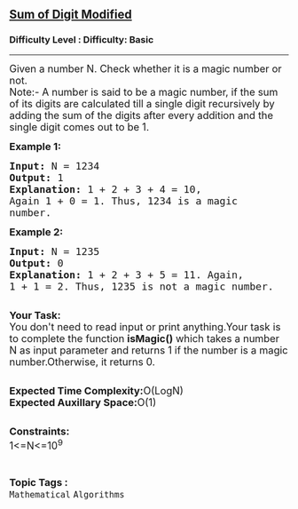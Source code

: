 <h2><a href="https://www.geeksforgeeks.org/problems/sum-of-digit-modified1409/1">Sum of Digit Modified</a></h2><h3>Difficulty Level : Difficulty: Basic</h3><hr><div class="problems_problem_content__Xm_eO"><p><span style="font-size:18px">Given a number N. Check whether it is a magic number or not.<br>
Note:- A number is said to be a magic number, if the sum of its digits are calculated till a single digit recursively by adding the sum of the digits after every addition and&nbsp;the single digit comes out to be 1.</span></p>

<p><span style="font-size:18px"><strong>Example 1:</strong></span></p>

<pre><span style="font-size:18px"><strong>Input:</strong> N = 1234
<strong>Output:</strong> 1
<strong>Explanation:</strong> 1 + 2 + 3 + 4 = 10, 
Again 1 + 0 = 1. Thus, 1234 is a magic 
number. </span></pre>

<p><span style="font-size:18px"><strong>Example 2:</strong></span></p>

<pre><span style="font-size:18px"><strong>Input:</strong> N = 1235
<strong>Output:</strong> 0
<strong>Explanation:</strong> 1 + 2 + 3 + 5 = 11. Again, 
1 + 1 = 2. Thus, 1235 is not a magic number.</span></pre>

<p><br>
<span style="font-size:18px"><strong>Your Task:</strong><br>
You don't need to read input or print anything.Your task is to complete the function <strong>isMagic()</strong> which takes a number N as input parameter and returns 1 if the number is a magic number.Otherwise, it returns 0.</span></p>

<p><br>
<span style="font-size:18px"><strong>Expected Time Complexity:</strong>O(LogN)<br>
<strong>Expected Auxillary Space:</strong>O(1)</span></p>

<p><br>
<span style="font-size:18px"><strong>Constraints:</strong><br>
1&lt;=N&lt;=10<sup>9</sup></span></p>
</div><br><p><span style=font-size:18px><strong>Topic Tags : </strong><br><code>Mathematical</code>&nbsp;<code>Algorithms</code>&nbsp;